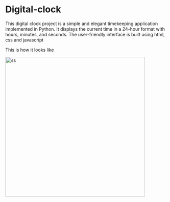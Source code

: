# Digital-clock
This digital clock project is a simple and elegant timekeeping application implemented in Python. It displays the current time in a 24-hour format with hours, minutes, and seconds. The user-friendly interface is built using html, css and javascript

This is how it looks like


<img width="437" alt="ss" src="https://github.com/AnilKumar-10/Digital-clock/assets/141443915/c0ae9e02-bb0f-485e-9cc2-26ce039ce46b">
